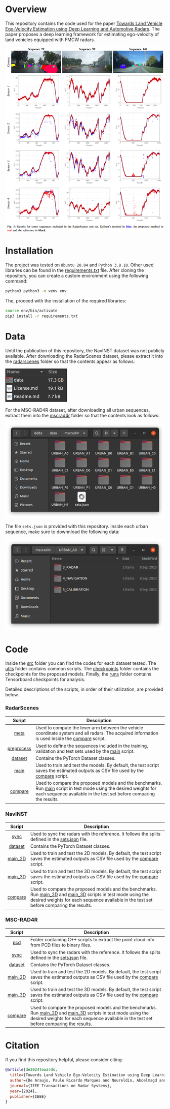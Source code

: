 # Overview

This repository contains the code used for the paper [Towards Land Vehicle Ego-Velocity Estimation using Deep Learning and Automotive Radars](https://ieeexplore.ieee.org/abstract/document/10506480). The paper proposes a deep learning framework for estimating ego-velocity of land vehicles equipped with FMCW radars.

![radarscenes example](assets/radarscenes_example.png)

# Installation

The project was tested on `Ubuntu 20.04` and `Python 3.8.10`. Other used libraries can be found in the [requirements.txt](requirements.txt) file. After cloning the repository, you can create a custom environment using the following command:

```bash
python3 python3 -m venv env
```

The, proceed with the installation of the required libraries:

```bash
source env/bin/activate
pip3 install -r requirements.txt
```

# Data

Until the publication of this repository, the NavINST dataset was not publicly available. After downloading the RadarScenes dataset, please extract it into the [radarscenes](data/radarscenes/) folder so that the contents appear as follows:

![radarscenes data](assets/radarscenes_data.png)

For the MSC-RAD4R dataset, after downloading all urban sequences, extract them into the [mscrad4r](data/mscrad4r/) folder so that the contents look as follows:

![mscrad4r data](assets/mscrad4r_data.png)

The file ``sets.json`` is provided with this repository. Inside each urban sequence, make sure to downnload the following data:

![mscrad4r sequence data](assets/mscrad4r_sequence_data.png)


# Code

Inside the [src](src/) folder you can find the codes for each dataset tested. The [utils](src/utils/) folder contains common scripts. The [checkpoints](checkpoints/) folder contains the checkpoints for the proposed models. Finally, the [runs](runs/) folder contains Tensorboard checkpoints for analysis.

Detailed descriptions of the scripts, in order of their utilization, are provided below.

### RadarScenes

| Script | Description |
|:----------------:|---------------|
| [meta](src/radarscenes/meta.py) | Used to compute the lever arm between the vehicle coordinate system and all radars. The acquired information is used inside the [compare](src/radarscenes/compare.py) script. |
| [preprocess](src/radarscenes/preprocess.py) | Used to define the sequences included in the training, validation and test sets used by the [main](src/radarscenes/main.py) script. |
| [dataset](src/radarscenes/dataset.py) | Contains the PyTorch Dataset classes. |
| [main](src/radarscenes/main.py) | Used to train and test the models. By default, the test script saves the estimated outputs as CSV file used by the [compare](src/radarscenes/compare.py) script.|
| [compare](src/radarscenes/compare.py) | Used to compare the proposed models and the benchmarks. Run [main](src/radarscenes/main.py) script in test mode using the desired weights for each sequence available in the test set before comparing the results.|

### NavINST

| Script | Description |
|:----------------:|---------------|
| [sync](src/navinst/sync.py) | Used to sync the radars with the reference. It follows the splits defined in the [sets.json](data/navinst/sets.json) file. |
| [dataset](src/navinst/dataset.py) | Contains the PyTorch Dataset classes. |
| [main_2D](src/navinst/main_2D.py) | Used to train and test the 2D models. By default, the test script saves the estimated outputs as CSV file used by the [compare](src/navinst/compare.py) script.|
| [main_3D](src/navinst/main_3D.py) | Used to train and test the 3D models. By default, the test script saves the estimated outputs as CSV file used by the [compare](src/navinst/compare.py) script.|
| [compare](src/navinst/compare.py) | Used to compare the proposed models and the benchmarks. Run [main_2D](src/navinst/main_2D.py) and [main_3D](src/navinst/main_3D.py) scripts in test mode using the desired weights for each sequence available in the test set before comparing the results.|

### MSC-RAD4R

| Script | Description |
|:----------------:|---------------|
| [pcd](src/mscrad4r/pcd/) | Folder containing C++ scripts to extract the point cloud info from PCD files to binary files. |
| [sync](src/mscrad4r/sync.py) | Used to sync the radars with the reference. It follows the splits defined in the [sets.json](data/mscrad4r/sets.json) file. |
| [dataset](src/mscrad4r/dataset.py) | Contains the PyTorch Dataset classes. |
| [main_2D](src/mscrad4r/main_2D.py) | Used to train and test the 2D models. By default, the test script saves the estimated outputs as CSV file used by the [compare](src/mscrad4r/compare.py) script.|
| [main_3D](src/mscrad4r/main_3D.py) | Used to train and test the 3D models. By default, the test script saves the estimated outputs as CSV file used by the [compare](src/mscrad4r/compare.py) script.|
| [compare](src/mscrad4r/compare.py) | Used to compare the proposed models and the benchmarks. Run [main_2D](src/mscrad4r/main_2D.py) and [main_3D](src/mscrad4r/main_3D.py) scripts in test mode using the desired weights for each sequence available in the test set before comparing the results.|

# Citation
If you find this repository helpful, please consider citing:
```bibtex
@article{de2024towards,
  title={Towards Land Vehicle Ego-Velocity Estimation using Deep Learning and Automotive Radars},
  author={De Araujo, Paulo Ricardo Marques and Noureldin, Aboelmagd and Givigi, Sidney},
  journal={IEEE Transactions on Radar Systems},
  year={2024},
  publisher={IEEE}
}
```
